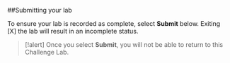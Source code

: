 ##Submitting your lab  

<x-l8>To ensure your lab is recorded as complete, select</x-l8> **<x-l8>Submit</x-l8>** <x-l8>below.</x-l8> <x-l8>Exiting</x-l8> [X] <x-l8>the lab will result in an incomplete status.</x-l8>  

>[!alert] <x-l8>Once you select</x-l8> **<x-l8>Submit</x-l8>**, <x-l8>you will not be able to return to this Challenge Lab.</x-l8>